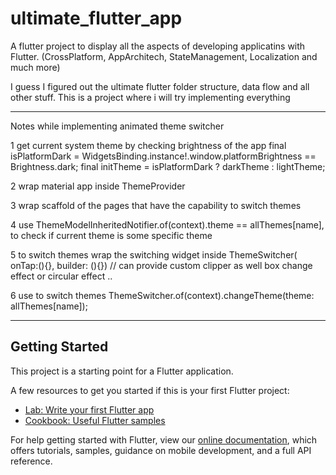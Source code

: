 # ultimate_flutter_app

A flutter project to display all the aspects of developing applicatins with Flutter. (CrossPlatform, AppArchitech, StateManagement, Localization and much more)

I guess I figured out the ultimate flutter folder structure, data flow and all other stuff. This is a project where i will try implementing everything


----------------
Notes while implementing animated theme switcher

1 get current system theme by checking brightness of the app
    final isPlatformDark = WidgetsBinding.instance!.window.platformBrightness == Brightness.dark;
    final initTheme = isPlatformDark ? darkTheme : lightTheme;

2 wrap material app inside ThemeProvider

3 wrap scaffold of the pages that have the capability to switch themes

4 use ThemeModelInheritedNotifier.of(context).theme == allThemes[name],
to check if current theme is some specific theme

5 to switch themes
wrap the switching widget inside     ThemeSwitcher(
onTap:(){},
builder: (){})
// can provide custom clipper as well
box change effect or circular effect ..

6 use to switch themes
ThemeSwitcher.of(context).changeTheme(theme: allThemes[name]);



----------------


## Getting Started

This project is a starting point for a Flutter application.

A few resources to get you started if this is your first Flutter project:

- [Lab: Write your first Flutter app](https://flutter.dev/docs/get-started/codelab)
- [Cookbook: Useful Flutter samples](https://flutter.dev/docs/cookbook)

For help getting started with Flutter, view our
[online documentation](https://flutter.dev/docs), which offers tutorials,
samples, guidance on mobile development, and a full API reference.
